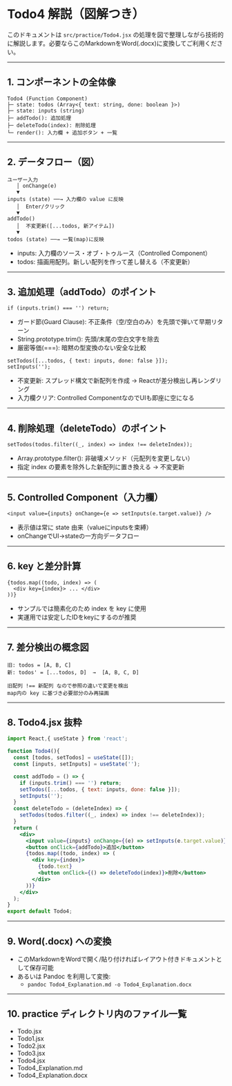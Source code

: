 # Todo4 解説（図解つき）

このドキュメントは `src/practice/Todo4.jsx` の処理を図で整理しながら技術的に解説します。必要ならこのMarkdownをWord(.docx)に変換してご利用ください。

---

## 1. コンポーネントの全体像

```
Todo4 (Function Component)
├─ state: todos (Array<{ text: string, done: boolean }>)
├─ state: inputs (string)
├─ addTodo(): 追加処理
├─ deleteTodo(index): 削除処理
└─ render(): 入力欄 + 追加ボタン + 一覧
```

---

## 2. データフロー（図）

```
ユーザー入力
   │ onChange(e)
   ▼
inputs (state) ──→ 入力欄の value に反映
   │  Enter/クリック
   ▼
addTodo()
   │  不変更新([...todos, 新アイテム])
   ▼
todos (state) ──→ 一覧(map)に反映
```

- inputs: 入力欄のソース・オブ・トゥルース（Controlled Component）
- todos: 描画用配列。新しい配列を作って差し替える（不変更新）

---

## 3. 追加処理（addTodo）のポイント

```
if (inputs.trim() === '') return;
```
- ガード節(Guard Clause): 不正条件（空/空白のみ）を先頭で弾いて早期リターン
- String.prototype.trim(): 先頭/末尾の空白文字を除去
- 厳密等価(===): 暗黙の型変換のない安全な比較

```
setTodos([...todos, { text: inputs, done: false }]);
setInputs('');
```
- 不変更新: スプレッド構文で新配列を作成 → Reactが差分検出し再レンダリング
- 入力欄クリア: Controlled ComponentなのでUIも即座に空になる

---

## 4. 削除処理（deleteTodo）のポイント

```
setTodos(todos.filter((_, index) => index !== deleteIndex));
```
- Array.prototype.filter(): 非破壊メソッド（元配列を変更しない）
- 指定 index の要素を除外した新配列に置き換える → 不変更新

---

## 5. Controlled Component（入力欄）

```
<input value={inputs} onChange={e => setInputs(e.target.value)} />
```
- 表示値は常に state 由来（valueにinputsを束縛）
- onChangeでUI→stateの一方向データフロー

---

## 6. key と差分計算

```
{todos.map((todo, index) => (
  <div key={index}> ... </div>
))}
```
- サンプルでは簡素化のため index を key に使用
- 実運用では安定したIDをkeyにするのが推奨

---

## 7. 差分検出の概念図

```
旧: todos = [A, B, C]
新: todos' = [...todos, D]  →  [A, B, C, D]

旧配列 !== 新配列 なので参照の違いで変更を検出
map内の key に基づき必要部分のみ再描画
```

---

## 8. Todo4.jsx 抜粋

```jsx
import React,{ useState } from 'react';

function Todo4(){
  const [todos, setTodos] = useState([]);
  const [inputs, setInputs] = useState('');

  const addTodo = () => {
    if (inputs.trim() === '') return;
    setTodos([...todos, { text: inputs, done: false }]);
    setInputs('');
  }
  const deleteTodo = (deleteIndex) => {
    setTodos(todos.filter((_, index) => index !== deleteIndex));
  }
  return (
    <div>
      <input value={inputs} onChange={(e) => setInputs(e.target.value)} />
      <button onClick={addTodo}>追加</button>
      {todos.map((todo, index) => (
        <div key={index}>
          {todo.text}
          <button onClick={() => deleteTodo(index)}>削除</button>
        </div>
      ))}
    </div>
  );
}
export default Todo4;
```

---

## 9. Word(.docx) への変換
- このMarkdownをWordで開く/貼り付ければレイアウト付きドキュメントとして保存可能
- あるいは Pandoc を利用して変換:
  - `pandoc Todo4_Explanation.md -o Todo4_Explanation.docx`


---

## 10. practice ディレクトリ内のファイル一覧

- Todo.jsx
- Todo1.jsx
- Todo2.jsx
- Todo3.jsx
- Todo4.jsx
- Todo4_Explanation.md
- Todo4_Explanation.docx
